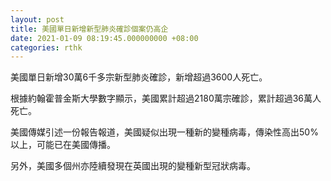 ```yaml
---
layout: post
title: 美國單日新增新型肺炎確診個案仍高企
date: 2021-01-09 08:19:45.000000000 +08:00
categories: rthk
---
```


美國單日新增30萬6千多宗新型肺炎確診，新增超過3600人死亡。

根據約翰霍普金斯大學數字顯示，美國累計超過2180萬宗確診，累計超過36萬人死亡。

美國傳媒引述一份報告報道，美國疑似出現一種新的變種病毒，傳染性高出50%以上，可能已在美國傳播。

另外，美國多個州亦陸續發現在英國出現的變種新型冠狀病毒。
